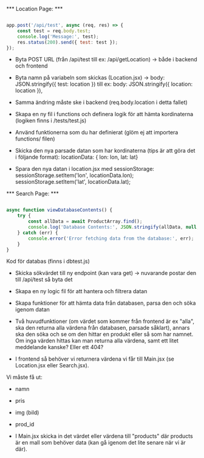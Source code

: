 *** Location Page: ***

```javascript

app.post('/api/test', async (req, res) => {
	const test = req.body.test;
	console.log('Message:', test);
	res.status(200).send({ test: test });
});

```

- Byta POST URL (från /api/test till ex: /api/getLocation) -> både i backend och frontend

- Byta namn på variabeln som skickas (Location.jsx) -> body: JSON.stringify({ test: location }) till ex: body: JSON.stringify({ location: location }),

- Samma ändring måste ske i backend (req.body.location i detta fallet)

- Skapa en ny fil i functions och definera logik för att hämta kordinaterna (logiken finns i /tests/test.js)

- Använd funktionerna som du har definierat (glöm ej att importera functions/ filen)

- Skicka den nya parsade datan som har kordinaterna (tips är att göra det i följande format): locationData: { lon: lon, lat: lat}

- Spara den nya datan i location.jsx med sessionStorage:         sessionStorage.setItem('lon', locationData.lon);                      sessionStorage.setItem('lat', locationData.lat);


*** Search Page: ***

```javascript

async function viewDatabaseContents() {
	try {
		const allData = await ProductArray.find();
		console.log('Database Contents:', JSON.stringify(allData, null, 2));
	} catch (err) {
		console.error('Error fetching data from the database:', err);
	}
}

```
Kod för databas (finns i dbtest.js)

- Skicka sökvärdet till ny endpoint (kan vara get) -> nuvarande postar den till /api/test så byta det

- Skapa en ny logic fil för att hantera och filtrera datan

- Skapa funktioner för att hämta data från databasen, parsa den och söka igenom datan

- Två huvudfunktioner (om värdet som kommer från frontend är ex "alla", ska den returna alla värdena från databasen, parsade såklart), annars ska den söka och se om den hittar en produkt eller så som har namnet. Om inga värden hittas kan man returna alla värdena, samt ett litet meddelande kanske? Eller ett 404?

- I frontend så behöver vi returnera värdena vi får till Main.jsx (se Location.jsx eller Search.jsx).

Vi måste få ut:

- namn
- pris
- img (bild)
- prod_id

- I Main.jsx skicka in det värdet eller värdena till "products" där products är en mall som behöver data (kan gå igenom det lite senare när vi är där).

